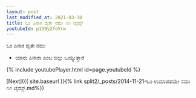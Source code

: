 ```yaml
---
layout: post
last_modified_at: 2021-03-30
title: ಓಂ ಪಿನಾಕ ದೃತೇ ನಮಃ ೧೧ ಟೈಮ್ಸ್
youtubeId: p1G9y2foVrw
---
```

 
 
 ಓಂ ಪಿನಾಕ ದೃತೇ ನಮಃ  
 
 -  ಯಾರು ಪಿನಾಕಾ ಎಂಬ ಬಿಲ್ಲು ಒಯ್ಯುತ್ತಾರೆ 
 
  
 
  
 
 
 
 
 
 


{% include youtubePlayer.html id=page.youtubeId %}
 
[Next]({{ site.baseurl }}{% link  split2/_posts/2014-11-21-ಓಂ ಉಮಾಪತಯೇ ನಮಃ ೧೧ ಟೈಮ್ಸ್.md%})
 
